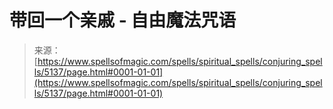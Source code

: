 <!--yml

category: 未分类

date: 2024-06-12 18:39:08

-->

# 带回一个亲戚 - 自由魔法咒语

> 来源：[https://www.spellsofmagic.com/spells/spiritual_spells/conjuring_spells/5137/page.html#0001-01-01](https://www.spellsofmagic.com/spells/spiritual_spells/conjuring_spells/5137/page.html#0001-01-01)
